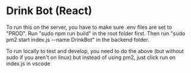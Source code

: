 # Drink Bot (React)

To run this on the server, you have to make sure .env files are set to "PROD".
Run "sudo npm run build" in the root folder first.
Then run "sudo pm2 start index.js --name DrinkBot" in the backend folder.

To run locally to test and develop, you need to do the above (but without sudo if you aren't on linux)
but instead of using pm2, just click run on index.js in vscode